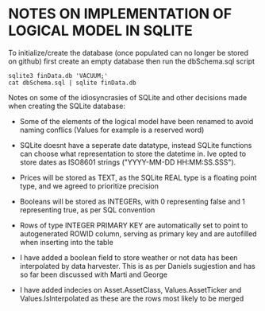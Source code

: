 # NOTES ON IMPLEMENTATION OF LOGICAL MODEL IN SQLITE

To initialize/create the database (once populated can no longer be stored on
github) first create an empty database then run the dbSchema.sql script
```
sqlite3 finData.db 'VACUUM;'
cat dbSchema.sql | sqlite finData.db
```

Notes on some of the idiosyncrasies of SQLite and other decisions made when
creating the SQLite database:
- Some of the elements of the logical model have been renamed to avoid naming
conflics (Values for example is a reserved word)

- SQLite doesnt have a seperate date datatype, instead SQLite functions
can choose what representation to store the datetime in. Ive opted to
store dates as ISO8601 strings ("YYYY-MM-DD HH:MM:SS.SSS").

- Prices will be stored as TEXT, as the SQLite REAL type is a floating point
type, and we agreed to prioritize precision

- Booleans will be stored as INTEGERs, with 0 representing false and 1
representing true, as per SQL convention

- Rows of type INTEGER PRIMARY KEY are automatically set to point to
autogenerated ROWID column, serving as primary key and are autofilled when
inserting into the table

- I have added a boolean field to store weather or not data has been
interpolated by data harvester. This is as per Daniels sugjestion and has
so far been discussed with Marti and George

- I have added indecies on Asset.AssetClass, Values.AssetTicker
and Values.IsInterpolated as these are the rows most likely to be merged